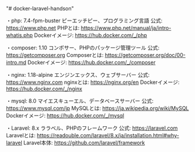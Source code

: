 "# docker-laravel-handson" 

・php: 7.4-fpm-buster
ピーエッチピー、プログラミング言語
公式: https://www.php.net
PHPとは: https://www.php.net/manual/ja/intro-whatis.php
Dockerイメージ: https://hub.docker.com/_/php

・composer: 1.10
コンポサー、PHPのパッケージ管理ツール
公式: https://getcomposer.org
Composerとは: https://getcomposer.org/doc/00-intro.md
Dockerイメージ: https://hub.docker.com/_/composer

・nginx: 1.18-alpine
エンジンエックス、ウェブサーバー
公式: https://www.nginx.com
nginxとは: https://nginx.org/en
Dockerイメージ: https://hub.docker.com/_/nginx

・mysql: 8.0
マイエスキューエル、データベースサーバー
公式: https://www.mysql.com/jp
MySQLとは: https://ja.wikipedia.org/wiki/MySQL
Dockerイメージ: https://hub.docker.com/_/mysql

・Laravel: 8.x
ララベル、PHPのフレームワーク
公式: https://laravel.com
Laravelとは: https://readouble.com/laravel/8.x/ja/installation.html#why-laravel
Laravel本体: https://github.com/laravel/framework